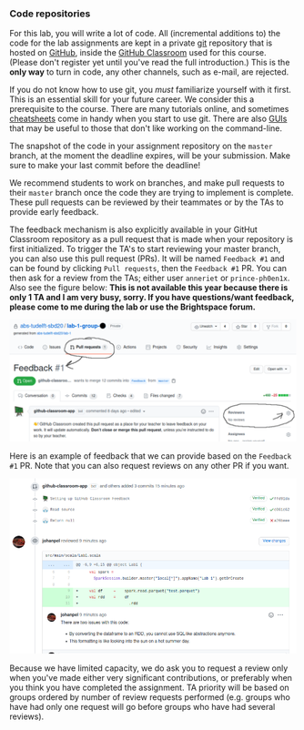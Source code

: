 ### Code repositories

For this lab, you will write a lot of code. All (incremental additions to) the
code for the lab assignments are kept in a private [git] repository that is
hosted on [GitHub], inside the [GitHub Classroom] used for this course.
(Please don't register yet until you've read the full introduction.) This is the
**only way** to turn in code, any other channels, such as e-mail, are rejected.

If you do not know how to use git, you *must* familiarize yourself with it
first. This is an essential skill for your future career. We consider this a
prerequisite to the course. There are many tutorials online, and sometimes
[cheatsheets] come in handy when you start to use git. There are also [GUIs]
that may be useful to those that don't like working on the command-line.

The snapshot of the code in your assignment repository on the `master` branch,
at the moment the deadline expires, will be your submission. Make sure to make
your last commit before the deadline!

We recommend students to work on branches, and make pull requests to their
`master` branch once the code they are trying to implement is complete. These
pull requests can be reviewed by their teammates or by the TAs to provide early
feedback. 

The feedback mechanism is also explicitly available in your GitHut Classroom
repository as a pull request that is made when your repository is first
initialized. To trigger the TA's to start reviewing your master branch, you can
also use this pull request (PRs). It will be named `Feedback #1` and can be
found by clicking `Pull requests`, then the `Feedback #1` PR. You can then ask
for a review from the TAs; either user `anneriet` or `prince-ph0en1x`. Also see the
figure below: **This is not available this year because there is only 1 TA and I am very busy, sorry. If you have questions/want feedback, please come to me during the lab or use the Brightspace forum.**

![Where to find the pull requests and ask for review](../assets/images/review_request.png)
 
Here is an example of feedback that we can provide based on the `Feedback #1` PR.
Note that you can also request reviews on any other PR if you want.

![Example of a review requested through GitHub Classroom](../assets/images/review.png)

Because we have limited capacity, we do ask you to request a review only when
you've made either very significant contributions, or preferably when you think
you have completed the assignment. TA priority will be based on groups ordered
by number of review requests performed (e.g. groups who have had only one
request will go before groups who have had several reviews).

[git]: https://git-scm.com
[github]: https://github.com
[github classroom]: https://classroom.github.com
[cheatsheets]: https://rogerdudler.github.io/git-guide
[guis]: https://www.gitkraken.com
